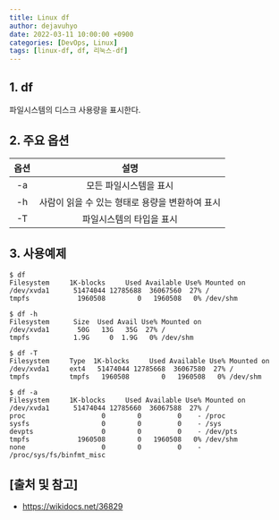 ```yaml
---
title: Linux df
author: dejavuhyo
date: 2022-03-11 10:00:00 +0900
categories: [DevOps, Linux]
tags: [linux-df, df, 리눅스-df]
---
```


## 1. df
파일시스템의 디스크 사용량을 표시한다.

## 2. 주요 옵션

| 옵션 | 설명 |
|:-----:|:-----:|
| -a | 모든 파일시스템을 표시 |
| -h | 사람이 읽을 수 있는 형태로 용량을 변환하여 표시 |
| -T | 파일시스템의 타입을 표시 |

## 3. 사용예제

```shell
$ df
Filesystem     1K-blocks     Used Available Use% Mounted on
/dev/xvda1      51474044 12785688  36067560  27% /
tmpfs            1960508        0   1960508   0% /dev/shm

$ df -h
Filesystem      Size  Used Avail Use% Mounted on
/dev/xvda1       50G   13G   35G  27% /
tmpfs           1.9G     0  1.9G   0% /dev/shm

$ df -T
Filesystem     Type  1K-blocks     Used Available Use% Mounted on
/dev/xvda1     ext4   51474044 12785668  36067580  27% /
tmpfs          tmpfs   1960508        0   1960508   0% /dev/shm

$ df -a
Filesystem     1K-blocks     Used Available Use% Mounted on
/dev/xvda1      51474044 12785660  36067588  27% /
proc                   0        0         0    - /proc
sysfs                  0        0         0    - /sys
devpts                 0        0         0    - /dev/pts
tmpfs            1960508        0   1960508   0% /dev/shm
none                   0        0         0    - /proc/sys/fs/binfmt_misc
```

## [출처 및 참고]
* <https://wikidocs.net/36829>
